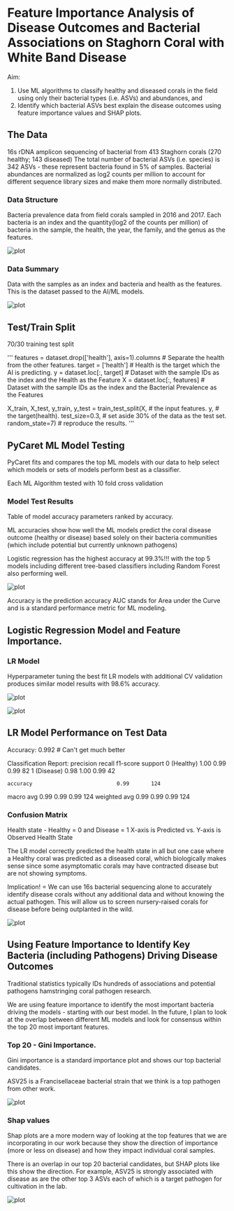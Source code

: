 # Feature Importance Analysis of Disease Outcomes and Bacterial Associations on Staghorn Coral with White Band Disease

Aim: 
1. Use ML algorithms to classify healthy and diseased corals in the field using only their bacterial types (i.e. ASVs) and abundances, and
2. Identify which bacterial ASVs best explain the disease outcomes using feature importance values and SHAP plots.

## The Data

16s rDNA amplicon sequencing of bacterial from 413 Staghorn corals (270 healthy; 143 diseased)
The total number of bacterial ASVs (i.e. species) is 342 ASVs - these represent bacteria found in 5% of samples.
Bacterial abundances are normalized as log2 counts per million to account for different sequence library sizes and make them more normally distributed.

### Data Structure
 
Bacteria prevalence data from field corals sampled in 2016 and 2017.
Each bacteria is an index and the quantity(log2 of the counts per million) of bacteria in the sample, the health, the year, the family, and the genus as the features.

![plot](/NewData/BacteriaDFSummary.png)

### Data Summary

Data with the samples as an index and bacteria and health as the features. This is the dataset passed to the AI/ML models.

![plot](/NewData/SampleDFSummary.png)

## Test/Train Split

70/30 training test split

'''
features = dataset.drop(['health'], axis=1).columns # Separate the health from the other features.
target = ['health']  # Health is the target which the AI is predicting.
y = dataset.loc[:, target]  # Dataset with the sample IDs as the index and the Health as the Feature
X = dataset.loc[:, features]  # Dataset with the sample IDs as the index and the Bacterial Prevalence as the Features


X_train, X_test, y_train, y_test = train_test_split(X,               # the input features.
                                                    y,               # the target(health).
                                                    test_size=0.3,   # set aside 30% of the data as the test set.
                                                    random_state=7)  # reproduce the results.
'''

## PyCaret ML Model Testing

PyCaret fits and compares the top ML models with our data to help select which models or sets of models perform best as a classifier.

Each ML Algorithm tested with 10 fold cross validation

### Model Test Results

Table of model accuracy parameters ranked by accuracy. 

ML accuracies show how well the ML models predict the coral disease outcome (healthy or disease) based solely on their bacteria communities (which include potential but currently unknown pathogens)

Logistic regression has the highest accuracy at 99.3%!!! with the top 5 models including different tree-based classifiers including Random Forest also performing well.

![plot](/NewData/PycaretBM.png)

Accuracy is the prediction accuracy
AUC stands for Area under the Curve and is a standard performance metric for ML modeling.

## Logistic Regression Model and Feature Importance.

### LR Model
Hyperparameter tuning the best fit LR models with additional CV validation produces similar model results with 98.6% accuracy.

![plot](/NewData/LR_Tune.png)

![plot](/NewData/LR_AUC.png)

## LR Model Performance on Test Data

Accuracy: 0.992 # Can't get much better

Classification Report:
                         precision    recall  f1-score   support
           0 (Healthy)      1.00      0.99      0.99        82
           1 (Disease)      0.98      1.00      0.99        42

    accuracy                           0.99       124
   macro avg       0.99      0.99      0.99       124
weighted avg       0.99      0.99      0.99       124


### Confusion Matrix

Health state - Healthy = 0 and Disease = 1
X-axis is Predicted vs. Y-axis is Observed Health State

The LR model correctly predicted the health state in all but one case where a Healthy coral was predicted as a diseased coral, which biologically makes sense since some asymptomatic corals may have contracted disease but are not showing symptoms.

Implication! = We can use 16s bacterial sequencing alone to accurately identify disease corals without any additional data and without knowing the actual pathogen. This will allow us to screen nursery-raised corals for disease before being outplanted in the wild.

![plot](/NewData/LRConMat.png)

## Using Feature Importance to Identify Key Bacteria (including Pathogens) Driving Disease Outcomes

Traditional statistics typically IDs hundreds of associations and potential pathogens hamstringing coral pathogen research.

We are using feature importance to identify the most important bacteria driving the models - starting with our best model. In the future, I plan to look at the overlap between different ML models and look for consensus within the top 20 most important features.

### Top 20 - Gini Importance.

Gini importance is a standard importance plot and shows our top bacterial candidates.

ASV25 is a Francisellaceae bacterial strain that we think is a top pathogen from other work. 

![plot](/NewData/LR_T20G_IMP.png)

### Shap values

Shap plots are a more modern way of looking at the top features that we are incorporating in our work because they show the direction of importance (more or less on disease) and how they impact individual coral samples.

There is an overlap in our top 20 bacterial candidates, but SHAP plots like this show the direction. For example, ASV25 is strongly associated with disease as are the other top 3 ASVs each of which is a target pathogen for cultivation in the lab.

![plot](/NewData/LR_T20S_IMP.png)
